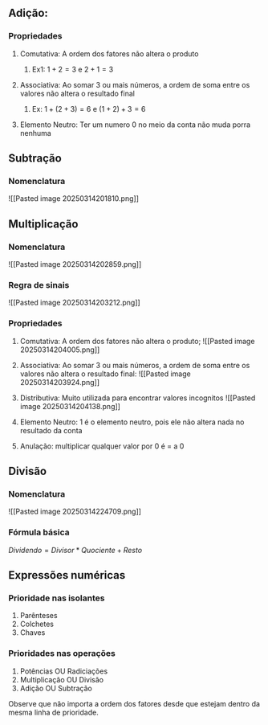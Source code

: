 ## Adição:

### Propriedades

1) Comutativa: A ordem dos fatores não altera o produto
	1) Ex1: $1 + 2 = 3$ e $2 + 1 = 3$

2) Associativa: Ao somar 3 ou mais números, a ordem de soma entre os valores não altera o resultado final
	1) Ex: $1 + (2 + 3)= 6$  e $(1 + 2) + 3 = 6$

3) Elemento Neutro: Ter um numero 0 no meio da conta não muda porra nenhuma


## Subtração

### Nomenclatura

![[Pasted image 20250314201810.png]]

## Multiplicação

### Nomenclatura

![[Pasted image 20250314202859.png]]

### Regra de sinais

![[Pasted image 20250314203212.png]]

### Propriedades

1) Comutativa: A ordem dos fatores não altera o produto;
![[Pasted image 20250314204005.png]]

2) Associativa: Ao somar 3 ou mais números, a ordem de soma entre os valores não altera o resultado final:
 ![[Pasted image 20250314203924.png]]

3) Distributiva: Muito utilizada para encontrar valores incognitos
![[Pasted image 20250314204138.png]]

4) Elemento Neutro: 1 é o elemento neutro, pois ele não altera nada no resultado da conta

5) Anulação: multiplicar qualquer valor por 0 é = a 0


## Divisão

### Nomenclatura

![[Pasted image 20250314224709.png]]

### Fórmula básica

$Dividendo = Divisor * Quociente + Resto$

## Expressões numéricas

### Prioridade nas isolantes

1) Parênteses
2) Colchetes
3) Chaves

### Prioridades nas operações

1) Potências OU Radiciações
2) Multiplicação OU Divisão
3) Adição OU Subtração

Observe que não importa a ordem dos fatores desde que estejam dentro da mesma linha de prioridade.